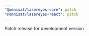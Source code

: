 ```yaml
---
"@omnisat/lasereyes-core": patch
"@omnisat/lasereyes-react": patch
---
```


Patch release for development version 